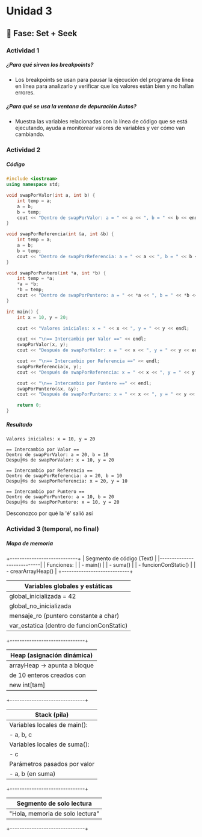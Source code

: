 # Unidad 3

## 🔎 Fase: Set + Seek

### Actividad 1
##### ¿Para qué sirven los breakpoints?
- Los breakpoints se usan para pausar la ejecución del programa de línea en línea para analizarlo y verificar que los valores están bien y no hallan errores. 
##### ¿Para qué se usa la ventana de depuración Autos?
- Muestra las variables relacionadas con la línea de código que se está ejecutando, ayuda a monitorear valores de variables y ver cómo van cambiando.

### Actividad 2
##### Código
``` c++
#include <iostream>
using namespace std;

void swapPorValor(int a, int b) {
    int temp = a;
    a = b;
    b = temp;
    cout << "Dentro de swapPorValor: a = " << a << ", b = " << b << endl;
}

void swapPorReferencia(int &a, int &b) {
    int temp = a;
    a = b;
    b = temp;
    cout << "Dentro de swapPorReferencia: a = " << a << ", b = " << b << endl;
}

void swapPorPuntero(int *a, int *b) {
    int temp = *a;
    *a = *b;
    *b = temp;
    cout << "Dentro de swapPorPuntero: a = " << *a << ", b = " << *b << endl;
}

int main() {
    int x = 10, y = 20;

    cout << "Valores iniciales: x = " << x << ", y = " << y << endl;

    cout << "\n== Intercambio por Valor ==" << endl;
    swapPorValor(x, y);
    cout << "Después de swapPorValor: x = " << x << ", y = " << y << endl;

    cout << "\n== Intercambio por Referencia ==" << endl;
    swapPorReferencia(x, y);
    cout << "Después de swapPorReferencia: x = " << x << ", y = " << y << endl;

    cout << "\n== Intercambio por Puntero ==" << endl;
    swapPorPuntero(&x, &y);
    cout << "Después de swapPorPuntero: x = " << x << ", y = " << y << endl;

    return 0;
}
```
##### Resultado
```
Valores iniciales: x = 10, y = 20

== Intercambio por Valor ==
Dentro de swapPorValor: a = 20, b = 10
Despu├®s de swapPorValor: x = 10, y = 20

== Intercambio por Referencia ==
Dentro de swapPorReferencia: a = 20, b = 10
Despu├®s de swapPorReferencia: x = 20, y = 10

== Intercambio por Puntero ==
Dentro de swapPorPuntero: a = 10, b = 20
Despu├®s de swapPorPuntero: x = 10, y = 20
```
Desconozco por qué la 'é' salió así

### Actividad 3 (temporal, no final)
##### Mapa de memoria
+----------------------------+
| Segmento de código (Text) |
|----------------------------|
| Funciones:                |
|  - main()                 |
|  - suma()                 |
|  - funcionConStatic()     |
|  - crearArrayHeap()       |
+----------------------------+

| Variables globales y estáticas |
|-------------------------------|
| global_inicializada = 42     |
| global_no_inicializada       |
| mensaje_ro (puntero constante a char) |
| var_estatica (dentro de funcionConStatic) |
+-------------------------------+

| Heap (asignación dinámica)   |
|-------------------------------|
| arrayHeap → apunta a bloque  |
| de 10 enteros creados con     |
| new int[tam]                 |
+-------------------------------+

| Stack (pila)                 |
|-------------------------------|
| Variables locales de main(): |
|  - a, b, c                   |
| Variables locales de suma(): |
|  - c                         |
| Parámetros pasados por valor |
|  - a, b (en suma)            |
+-------------------------------+

| Segmento de solo lectura     |
|-------------------------------|
| "Hola, memoria de solo lectura" |
+-------------------------------+
